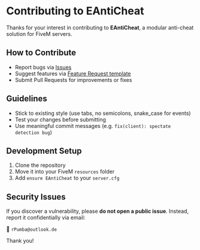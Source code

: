 # Contributing to EAntiCheat

Thanks for your interest in contributing to **EAntiCheat**, a modular anti-cheat solution for FiveM servers.

## How to Contribute

-   Report bugs via [Issues](../../issues)
-   Suggest features via [Feature Request template](../../issues/new?template=feature_request.yml)
-   Submit Pull Requests for improvements or fixes

## Guidelines

-   Stick to existing style (use tabs, no semicolons, snake_case for events)
-   Test your changes before submitting
-   Use meaningful commit messages (e.g. `fix(client): spectate detection bug`)

## Development Setup

1. Clone the repository
2. Move it into your FiveM `resources` folder
3. Add `ensure EAntiCheat` to your `server.cfg`

## Security Issues

If you discover a vulnerability, please **do not open a public issue**. Instead, report it confidentially via email:

📧 `rPumba@outlook.de`

Thank you!
